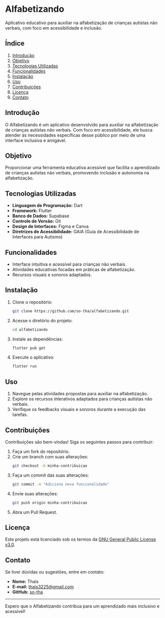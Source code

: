 # Alfabetizando

Aplicativo educativo para auxiliar na alfabetização de crianças autistas não verbais, com foco em acessibilidade e inclusão.

## Índice
1. [Introdução](#introdução)
2. [Objetivo](#objetivo)
3. [Tecnologias Utilizadas](#tecnologias-utilizadas)
4. [Funcionalidades](#funcionalidades)
5. [Instalação](#instalação)
6. [Uso](#uso)
8. [Contribuições](#contribuições)
9. [Licença](#licença)
10. [Contato](#contato)

## Introdução
O Alfabetizando é um aplicativo desenvolvido para auxiliar na alfabetização de crianças autistas não verbais. Com foco em acessibilidade, ele busca atender às necessidades específicas desse público por meio de uma interface inclusiva e amigável.

## Objetivo
Proporcionar uma ferramenta educativa acessível que facilita o aprendizado de crianças autistas não verbais, promovendo inclusão e autonomia na alfabetização.

## Tecnologias Utilizadas
- **Linguagem de Programação:** Dart  
- **Framework:** Flutter  
- **Banco de Dados:** Supabase  
- **Controle de Versão:** Git  
- **Design de Interfaces:** Figma e Canva  
- **Diretrizes de Acessibilidade:** GAIA (Guia de Acessibilidade de Interfaces para Autismo)  

## Funcionalidades
- Interface intuitiva e acessível para crianças não verbais.
- Atividades educativas focadas em práticas de alfabetização.
- Recursos visuais e sonoros adaptados.

## Instalação
1. Clone o repositório:
   ```bash
   git clone https://github.com/so-tha/alfabetizando.git
   ```
2. Acesse o diretório do projeto:
   ```bash
   cd alfabetizando
   ```
3. Instale as dependências:
   ```bash
   flutter pub get
   ```
4. Execute o aplicativo:
   ```bash
   flutter run
   ```

## Uso
1. Navegue pelas atividades propostas para auxiliar na alfabetização.
2. Explore os recursos interativos adaptados para crianças autistas não verbais.
3. Verifique os feedbacks visuais e sonoros durante a execução das tarefas.

## Contribuições
Contribuições são bem-vindas! Siga os seguintes passos para contribuir:
1. Faça um fork do repositório.
2. Crie um branch com suas alterações:
   ```bash
   git checkout -b minha-contribuicao
   ```
3. Faça um commit das suas alterações:
   ```bash
   git commit -m "Adiciona nova funcionalidade"
   ```
4. Envie suas alterações:
   ```bash
   git push origin minha-contribuicao
   ```
5. Abra um Pull Request.

## Licença
Este projeto está licenciado sob os termos da [GNU General Public License v3.0](LICENSE).

## Contato
Se tiver dúvidas ou sugestões, entre em contato:
- **Nome:** Thais
- **E-mail:** thais3225@gmail.com
- **GitHub:** [so-tha](https://github.com/so-tha)

---

Espero que o Alfabetizando contribua para um aprendizado mais inclusivo e acessível!

